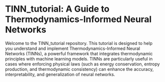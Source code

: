 # TINN_tutorial: A Guide to Thermodynamics-Informed Neural Networks
Welcome to the TINN_tutorial repository.
This tutorial is designed to help you understand and implement Thermodynamics-Informed Neural Networks (TINNs), a powerful framework that integrates thermodynamic principles with machine learning models. TINNs are particularly useful in cases where enforcing physical laws (such as energy conservation, entropy production, and thermodynamic consistency) can enhance the accuracy, interpretability, and generalization of neural networks.

